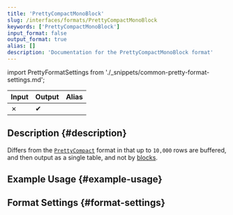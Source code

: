 ```yaml
---
title: 'PrettyCompactMonoBlock'
slug: /interfaces/formats/PrettyCompactMonoBlock
keywords: ['PrettyCompactMonoBlock']
input_format: false
output_format: true
alias: []
description: 'Documentation for the PrettyCompactMonoBlock format'
---
```


import PrettyFormatSettings from './_snippets/common-pretty-format-settings.md';

| Input | Output  | Alias |
|-------|---------|-------|
| ✗     | ✔       |       |

## Description {#description}

Differs from the [`PrettyCompact`](./PrettyCompact.md) format in that up to `10,000` rows are buffered, 
and then output as a single table, and not by [blocks](/development/architecture#block).

## Example Usage {#example-usage}

## Format Settings {#format-settings}

<PrettyFormatSettings/>